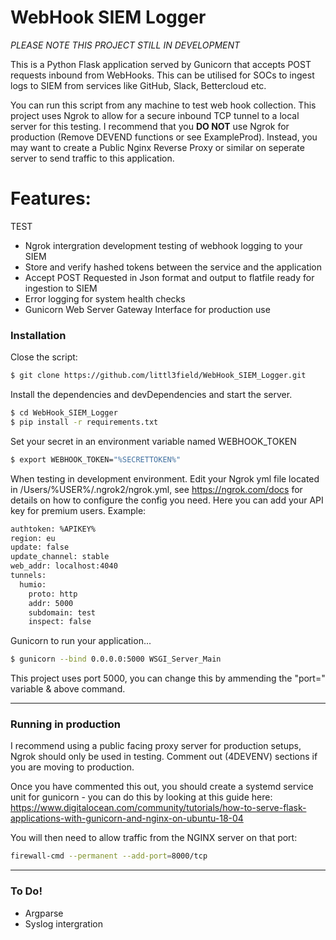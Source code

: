 # WebHook SIEM Logger

*PLEASE NOTE THIS PROJECT STILL IN DEVELOPMENT*

This is a Python Flask application served by Gunicorn that accepts POST requests inbound from WebHooks. This can be utilised for SOCs to ingest logs to SIEM from services like GitHub, Slack, Bettercloud etc. 

You can run this script from any machine to test web hook collection. This project uses Ngrok to allow for a secure inbound TCP tunnel to a local server for this testing. I recommend that you **DO NOT** use Ngrok for production (Remove DEVEND functions or see ExampleProd). Instead, you may want to create a Public Nginx Reverse Proxy or similar on seperate server to send traffic to this application.

# Features:
TEST

* Ngrok intergration development testing of webhook logging to your SIEM
* Store and verify hashed tokens between the service and the application 
* Accept POST Requested in Json format and output to flatfile ready for ingestion to SIEM
* Error logging for system health checks
* Gunicorn Web Server Gateway Interface for production use

### Installation
Close the script:
```sh
$ git clone https://github.com/littl3field/WebHook_SIEM_Logger.git
```

Install the dependencies and devDependencies and start the server.

```sh
$ cd WebHook_SIEM_Logger
$ pip install -r requirements.txt
```
Set your secret in an environment variable named WEBHOOK_TOKEN
```sh
$ export WEBHOOK_TOKEN="%SECRETTOKEN%"
```

When testing in development environment. Edit your Ngrok yml file located in /Users/%USER%/.ngrok2/ngrok.yml, see https://ngrok.com/docs for details on how to configure the config you need. Here you can add your API key for premium users. Example:
```sh
authtoken: %APIKEY%
region: eu
update: false
update_channel: stable
web_addr: localhost:4040
tunnels:
  humio:
    proto: http
    addr: 5000
    subdomain: test
    inspect: false

```

Gunicorn to run your application...

```sh
$ gunicorn --bind 0.0.0.0:5000 WSGI_Server_Main
```

This project uses port 5000, you can change this by ammending the "port=" variable & above command.

_____

### Running in production 
I recommend using a public facing proxy server for production setups, Ngrok should only be used in testing. Comment out (4DEVENV) sections if you are moving to production.

Once you have commented this out, you should create a systemd service unit for gunicorn - you can do this by looking at this guide here: https://www.digitalocean.com/community/tutorials/how-to-serve-flask-applications-with-gunicorn-and-nginx-on-ubuntu-18-04

You will then need to allow traffic from the NGINX server on that port:

```sh
firewall-cmd --permanent --add-port=8000/tcp
```
_____

### To Do!

* Argparse 
* Syslog intergration 
